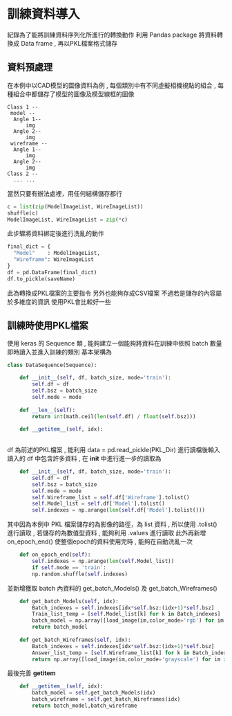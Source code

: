 # 訓練資料導入
紀錄為了能將訓練資料序列化所進行的轉換動作
利用 Pandas package 將資料轉換成 Data frame , 再以PKL檔案格式儲存
## 資料預處理
在本例中以CAD模型的圖像資料為例 , 每個類別中有不同虛擬相機視點的組合 , 每種組合中都儲存了模型的圖像及模型線框的圖像
```
Class 1 --
 model --
  Angle 1--
      img
  Angle 2--
      img
 wireframe --
  Angle 1--
      img
  Angle 2--
      img
Class 2 --
  ... ...
```
當然只要有辦法處裡，用任何結構儲存都行
```python
c = list(zip(ModelImageList, WireImageList))
shuffle(c)
ModelImageList, WireImageList = zip(*c)
```
此步驟將資料綁定後進行洗亂的動作
```python
final_dict = {
  "Model"    : ModelImageList,
  "Wireframe": WireImageList
}
df = pd.DataFrame(final_dict)
df.to_pickle(saveName)
```
此為轉換成PKL檔案的主要指令
另外也能夠存成CSV檔案
不過若是儲存的內容屬於多維度的資訊
使用PKL會比較好一些
## 訓練時使用PKL檔案
使用 keras 的 Sequence 類 , 能夠建立一個能夠將資料在訓練中依照 batch 數量即時讀入並進入訓練的類別
基本架構為
```python
class DataSequence(Sequence):

    def __init__(self, df, batch_size, mode='train'):
        self.df = df
        self.bsz = batch_size
        self.mode = mode 
        
    def __len__(self):
        return int(math.ceil(len(self.df) / float(self.bsz)))
        
    def __getitem__(self, idx):
    
```
df 為前述的PKL檔案 , 能利用 data = pd.read_pickle(PKL_Dir) 進行讀檔後輸入
讀入的 df 中包含許多資料 , 在 __init__ 中進行進一步的讀取為
```python
    def __init__(self, df, batch_size, mode='train'):
        self.df = df
        self.bsz = batch_size
        self.mode = mode 
        self.Wireframe_list = self.df['Wireframe'].tolist()
        self.Model_list = self.df['Model'].tolist()
        self.indexes = np.arange(len(self.df['Model'].tolist()))
```
其中因為本例中 PKL 檔案儲存的為影像的路徑，為 list 資料 , 所以使用 .tolist() 進行讀取 , 若儲存的為數值型資料 , 能夠利用 .values 進行讀取
此外再新增 on_epoch_end() 使整個epoch的資料使用完時 , 能夠在自動洗亂一次
```python
    def on_epoch_end(self):
        self.indexes = np.arange(len(self.Model_list))
        if self.mode == 'train':
        np.random.shuffle(self.indexes)
```
並新增獲取 batch 內資料的 get_batch_Models() 及 get_batch_Wireframes()
```python
    def get_batch_Models(self, idx):
        Batch_indexes = self.indexes[idx*self.bsz:(idx+1)*self.bsz]
        Train_list_temp = [self.Model_list[k] for k in Batch_indexes]
        batch_model = np.array([load_image(im,color_mode='rgb') for im in Train_list_temp])
        return batch_model
        
    def get_batch_Wireframes(self, idx):
        Batch_indexes = self.indexes[idx*self.bsz:(idx+1)*self.bsz]
        Answer_list_temp = [self.Wireframe_list[k] for k in Batch_indexes]
        return np.array([load_image(im,color_mode='grayscale') for im in Answer_list_temp])
```
最後完善 __getitem__
```python
    def __getitem__(self, idx):
        batch_model = self.get_batch_Models(idx)
        batch_wireframe = self.get_batch_Wireframes(idx)
        return batch_model,batch_wireframe
```
